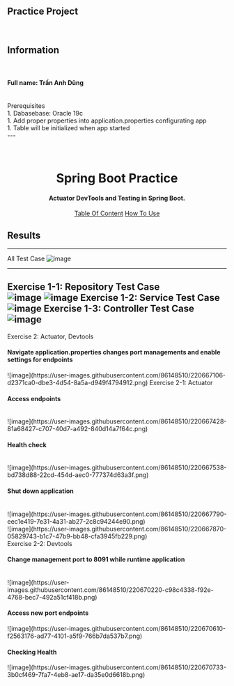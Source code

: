 <a>Practice Project</a>
<br/>
---
<br/>
<h2>Information</h2>
<br/>
<h4>Full name: Trần Anh Dũng</h4>
<br/>
<a>Prerequisites</a>
<br/>
1. Dabasebase: Oracle 19c<br/>
1. Add proper properties into application.properties configurating app <br/>
1. Table will be initialized when app started <br/>
---
<h1 align="center">
  <br>
  Spring Boot Practice
  <br>
</h1>
<h4 align="center">Actuator DevTools and Testing in Spring Boot.</h4>

<p align="center">
  <a href="#table-of-contents">Table Of Content</a>
  <a href="#how-to-use">How To Use</a>
</p>

## Results
---
<a fontWeight="bold">All Test Case</a>
![image](https://user-images.githubusercontent.com/86148510/220664679-926c21d4-b678-408d-8d7d-299d082c5603.png)

---
<a>Exercise 1-1: Repository Test Case</a>
<br/>
![image](https://user-images.githubusercontent.com/86148510/220665584-1f9db789-27d2-4205-a6f4-3229baca864c.png)
![image](https://user-images.githubusercontent.com/86148510/220665698-f7d835e5-7840-4a1e-bfc4-5f245cc7f63f.png)
<a>Exercise 1-2: Service Test Case</a>
<br/>
![image](https://user-images.githubusercontent.com/86148510/220666024-16a3e0f7-217d-4cc1-a79a-d08095bae451.png)
<a>Exercise 1-3: Controller Test Case</a>
<br/>
![image](https://user-images.githubusercontent.com/86148510/220666338-2329c3e0-f5dc-47ba-89ac-067f8be614f9.png)
---
<a>Exercise 2: Actuator, Devtools</a>
<br/>
<h4>Navigate application.properties changes port managements and enable settings for endpoints</h4>
![image](https://user-images.githubusercontent.com/86148510/220667106-d2371ca0-dbe3-4d54-8a5a-d949f4794912.png)
<a>Exercise 2-1: Actuator</a>
<br/>
<h4>Access endpoints</h4>
<br/>
![image](https://user-images.githubusercontent.com/86148510/220667428-81a68427-c707-40d7-a492-840d14a7f64c.png)
<br/>
<h4>Health check</h4>
<br/>
![image](https://user-images.githubusercontent.com/86148510/220667538-bd738d88-22cd-454d-aec0-777374d63a3f.png)
<br/>
<h4>Shut down application</h4>
<br/>
![image](https://user-images.githubusercontent.com/86148510/220667790-eec1e419-7e31-4a31-ab27-2c8c94244e90.png)
<br/>
![image](https://user-images.githubusercontent.com/86148510/220667870-05829743-b1c7-47b9-bb48-cfa3945fb229.png)
<br/>
<a>Exercise 2-2: Devtools</a>
<br/>
<h4>Change management port to 8091 while runtime application</h4>
<br/>
![image](https://user-images.githubusercontent.com/86148510/220670220-c98c4338-f92e-4768-bec7-492a51cf418b.png)
<h4>Access new port endpoints</h4>
![image](https://user-images.githubusercontent.com/86148510/220670610-f2563176-ad77-4101-a5f9-766b7da537b7.png)
<h4>Checking Health</h4>
![image](https://user-images.githubusercontent.com/86148510/220670733-3b0cf469-7fa7-4eb8-ae17-da35e0d6618b.png)




